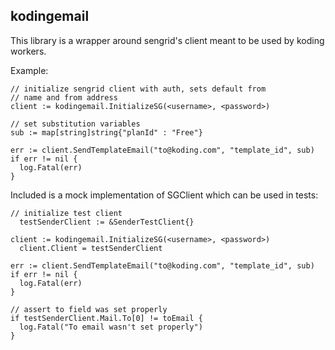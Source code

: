kodingemail
-----------

This library is a wrapper around sengrid's client meant to be used by koding workers.

Example:

    // initialize sengrid client with auth, sets default from
    // name and from address
    client := kodingemail.InitializeSG(<username>, <password>)

    // set substitution variables
    sub := map[string]string{"planId" : "Free"}

    err := client.SendTemplateEmail("to@koding.com", "template_id", sub)
    if err != nil {
      log.Fatal(err)
    }

Included is a mock implementation of SGClient which can be used in tests:

    // initialize test client
	  testSenderClient := &SenderTestClient{}

    client := kodingemail.InitializeSG(<username>, <password>)
	  client.Client = testSenderClient

    err := client.SendTemplateEmail("to@koding.com", "template_id", sub)
    if err != nil {
      log.Fatal(err)
    }

    // assert to field was set properly
    if testSenderClient.Mail.To[0] != toEmail {
      log.Fatal("To email wasn't set properly")
    }

